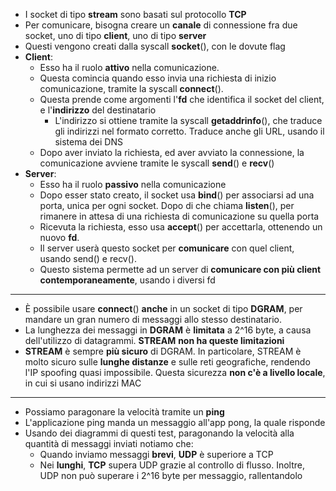 * I socket di tipo __stream__ sono basati sul protocollo __TCP__
* Per comunicare, bisogna creare un __canale__ di connessione fra due socket, uno di tipo __client__, uno di tipo __server__
* Questi vengono creati dalla syscall __socket__(), con le dovute flag
* __Client__:
	* Esso ha il ruolo __attivo__ nella comunicazione.
	* Questa comincia quando esso invia una richiesta di inizio comunicazione, tramite la syscall __connect__().
	* Questa prende come argomenti l'__fd__ che identifica il socket del client, e l'__indirizzo__ del destinatario
		* L'indirizzo si ottiene tramite la syscall __getaddrinfo__(), che traduce gli indirizzi nel formato corretto. Traduce anche gli URL, usando il sistema dei DNS
	* Dopo aver inviato la richiesta, ed aver avviato la connessione, la comunicazione avviene tramite le syscall __send__() e __recv__()
* __Server__:
	* Esso ha il ruolo __passivo__ nella comunicazione
	* Dopo esser stato creato, il socket usa __bind__() per associarsi ad una porta, unica per ogni socket. Dopo di che chiama __listen__(), per rimanere in attesa di una richiesta di comunicazione su quella porta
	* Ricevuta la richiesta, esso usa __accept__() per accettarla, ottenendo un nuovo __fd__.
	* Il server userà questo socket per __comunicare__ con quel client, usando send() e recv().
	* Questo sistema permette ad un server di __comunicare con più client contemporaneamente__, usando i diversi fd
---
* È possibile usare __connect__() __anche__ in un socket di tipo __DGRAM__, per mandare un gran numero di messaggi allo stesso destinatario.
* La lunghezza dei messaggi in __DGRAM__ è __limitata__ a 2^16 byte, a causa dell'utilizzo di datagrammi. __STREAM__ __non ha queste limitazioni__
* __STREAM__ è sempre __più sicuro__ di DGRAM. In particolare, STREAM è molto sicuro sulle __lunghe distanze__ e sulle reti geografiche, rendendo l'IP spoofing quasi impossibile. Questa sicurezza __non c'è a livello locale__, in cui si usano indirizzi MAC
---
* Possiamo paragonare la velocità tramite un __ping__
* L'applicazione ping manda un messaggio all'app pong, la quale risponde
* Usando dei diagrammi di questi test, paragonando la velocità alla quantità di messaggi inviati notiamo che:
	* Quando inviamo messaggi __brevi__, __UDP__ è superiore a TCP
	* Nei __lunghi__, __TCP__ supera UDP grazie al controllo di flusso. Inoltre, UDP non può superare i 2^16 byte per messaggio, rallentandolo